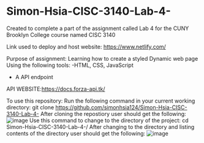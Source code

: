 # Simon-Hsia-CISC-3140-Lab-4-
Created to complete a part of the assignment called Lab 4 for the CUNY Brooklyn College course named CISC 3140

Link used to deploy and host website: https://www.netlify.com/

Purpose of assignment:
Learning how to create a styled Dynamic web page
Using the following tools:
-HTML, CSS, JavaScript
- A API endpoint

API WEBSITE:https://docs.forza-api.tk/

To use this repository:
Run the following command in your current working directory:
git clone https://github.com/simonhsia124/Simon-Hsia-CISC-3140-Lab-4-
After cloning the repostiory user should get the following:
![image](https://user-images.githubusercontent.com/34352676/144764277-7d520a45-1862-4f6c-a433-284fd0a04e71.png)
Use this command to change to the directory of the project: cd Simon-Hsia-CISC-3140-Lab-4-/
After changing to the directory and listing contents of the directory user should get the following:
![image](https://user-images.githubusercontent.com/34352676/144764347-105ea045-8cc8-40d3-aa3d-e54bb50dde96.png)


